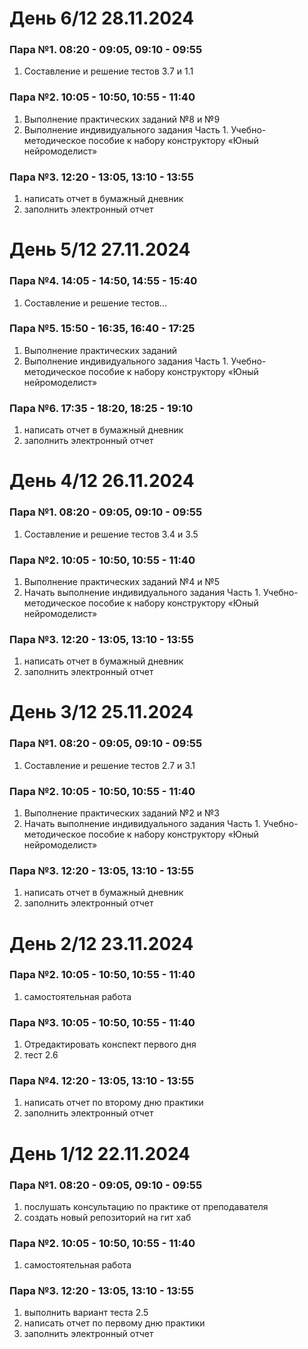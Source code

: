 # День 6/12 28.11.2024
### Пара №1. 08:20 - 09:05, 09:10 - 09:55
1. Составление и решение тестов 3.7 и 1.1
### Пара №2. 10:05 - 10:50, 10:55 - 11:40
1. Выполнение практических заданий №8 и №9
2. Выполнение индивидуального задания Часть 1. Учебно-методическое пособие к набору конструктору «Юный нейромоделист»
### Пара №3. 12:20 - 13:05, 13:10 - 13:55
1. написать отчет в бумажный дневник
2. заполнить электронный отчет

# День 5/12 27.11.2024
### Пара №4. 14:05 - 14:50, 14:55 - 15:40
1. Составление и решение тестов...
### Пара №5. 15:50 - 16:35, 16:40 - 17:25
1. Выполнение практических заданий 
2. Выполнение индивидуального задания Часть 1. Учебно-методическое пособие к набору конструктору «Юный нейромоделист»
### Пара №6. 17:35 - 18:20, 18:25 - 19:10
1. написать отчет в бумажный дневник
2. заполнить электронный отчет


# День 4/12 26.11.2024
### Пара №1. 08:20 - 09:05, 09:10 - 09:55
1. Составление и решение тестов 3.4 и 3.5
### Пара №2. 10:05 - 10:50, 10:55 - 11:40
1. Выполнение практических заданий №4 и №5
2. Начать выполнение индивидуального задания Часть 1. Учебно-методическое пособие к набору конструктору «Юный нейромоделист»
### Пара №3. 12:20 - 13:05, 13:10 - 13:55
1. написать отчет в бумажный дневник
2. заполнить электронный отчет

# День 3/12 25.11.2024
### Пара №1. 08:20 - 09:05, 09:10 - 09:55
1. Составление и решение тестов 2.7 и 3.1
### Пара №2. 10:05 - 10:50, 10:55 - 11:40
1. Выполнение практических заданий №2 и №3
2. Начать выполнение индивидуального задания Часть 1. Учебно-методическое пособие к набору конструктору «Юный нейромоделист»
### Пара №3. 12:20 - 13:05, 13:10 - 13:55
1. написать отчет в бумажный дневник
2. заполнить электронный отчет

# День 2/12 23.11.2024
### Пара №2. 10:05 - 10:50, 10:55 - 11:40
1) самостоятельная работа
### Пара №3. 10:05 - 10:50, 10:55 - 11:40
1) Отредактировать конспект первого дня
2) тест 2.6
### Пара №4. 12:20 - 13:05, 13:10 - 13:55
1) написать отчет по второму дню практики
2) заполнить электронный отчет

# День 1/12 22.11.2024
### Пара №1. 08:20 - 09:05, 09:10 - 09:55
1. послушать консультацию по практике от преподавателя
2. создать новый репозиторий на гит хаб
### Пара №2. 10:05 - 10:50, 10:55 - 11:40
1. самостоятельная работа
### Пара №3. 12:20 - 13:05, 13:10 - 13:55
1. выполнить вариант теста 2.5
2. написать отчет по первому дню практики
3. заполнить электронный отчет

